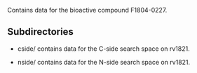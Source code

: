 Contains data for the bioactive compound F1804-0227.

## Subdirectories

- cside/ contains data for the C-side search space on rv1821.

- nside/ contains data for the N-side search space on rv1821.

